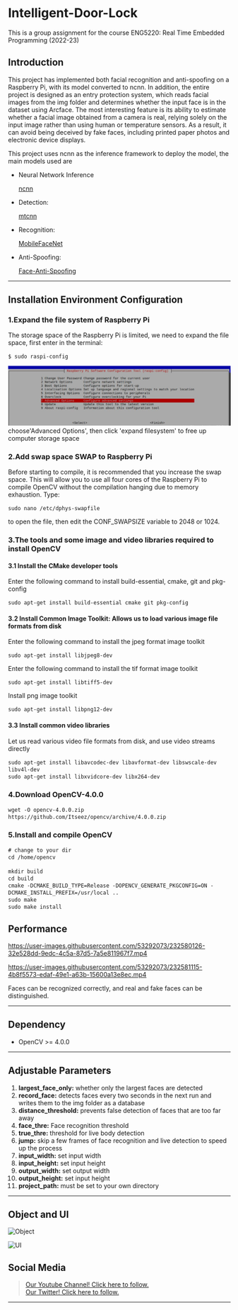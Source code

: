 # Intelligent-Door-Lock
This is a group assignment for the course ENG5220: Real Time Embedded Programming (2022-23)

## Introduction

This project has implemented both facial recognition and anti-spoofing on a Raspberry Pi, with its model converted to ncnn. In addition, the entire project is designed as an entry protection system, which reads facial images from the img folder and determines whether the input face is in the dataset using Arcface. The most interesting feature is its ability to estimate whether a facial image obtained from a camera is real, relying solely on the input image rather than using human or temperature sensors. As a result, it can avoid being deceived by fake faces, including printed paper photos and electronic device displays.

This project uses ncnn as the inference framework to deploy the model, the main models used are

- Neural Network Inference

  [ncnn](https://github.com/Tencent/ncnn)

- Detection:

  [mtcnn](https://kpzhang93.github.io/MTCNN_face_detection_alignment/index.html)

- Recognition: 

  [MobileFaceNet](https://github.com/deepinsight/insightface/issues/214)

-  Anti-Spoofing:

    [Face-Anti-Spoofing](https://github.com/minivision-ai/Silent-Face-Anti-Spoofing)

---

## Installation Environment Configuration
### 1.Expand the file system of Raspberry Pi
The storage space of the Raspberry Pi is limited, we need to expand the file space, first enter in the terminal:
```
$ sudo raspi-config
```
![expand_system](./img/expand_system.jpg)
choose'Advanced Options', then click 'expand filesystem' to free up computer storage space
### 2.Add swap space SWAP to Raspberry Pi
Before starting to compile, it is recommended that you increase the swap space. This will allow you to use all four cores of the Raspberry Pi to compile OpenCV without the compilation hanging due to memory exhaustion. Type:
```
sudo nano /etc/dphys-swapfile
```
to open the file, then edit the CONF_SWAPSIZE variable to 2048 or 1024.
### 3.The tools and some image and video libraries required to install OpenCV
#### 3.1 Install the CMake developer tools
Enter the following command to install build-essential, cmake, git and pkg-config
```
sudo apt-get install build-essential cmake git pkg-config 
```
#### 3.2 Install Common Image Toolkit: Allows us to load various image file formats from disk
Enter the following command to install the jpeg format image toolkit
```
sudo apt-get install libjpeg8-dev 
```
Enter the following command to install the tif format image toolkit
```
sudo apt-get install libtiff5-dev 
```
Install png image toolkit
```
sudo apt-get install libpng12-dev
```
#### 3.3 Install common video libraries
Let us read various video file formats from disk, and use video streams directly
```
sudo apt-get install libavcodec-dev libavformat-dev libswscale-dev libv4l-dev
sudo apt-get install libxvidcore-dev libx264-dev
```
### 4.Download OpenCV-4.0.0
```
wget -O opencv-4.0.0.zip https://github.com/Itseez/opencv/archive/4.0.0.zip
```
### 5.Install and compile OpenCV
```
# change to your dir
cd /home/opencv

mkdir build
cd build
cmake -DCMAKE_BUILD_TYPE=Release -DOPENCV_GENERATE_PKGCONFIG=ON -DCMAKE_INSTALL_PREFIX=/usr/local ..
sudo make
sudo make install
```

## Performance


https://user-images.githubusercontent.com/53292073/232580126-32e528dd-9edc-4c5a-87d5-7a5e811967f7.mp4

https://user-images.githubusercontent.com/53292073/232581115-4b8f5573-edaf-49e1-a63b-15600a13e8ec.mp4

Faces can be recognized correctly, and real and fake faces can be distinguished.


---

## Dependency

- OpenCV >= 4.0.0 

---

## Adjustable Parameters

1. **largest_face_only:** whether only the largest faces are detected
2. **record_face:** detects faces every two seconds in the next run and writes them to the img folder as a database
3. **distance_threshold:** prevents false detection of faces that are too far away
4. **face_thre:** Face recognition threshold
5. **true_thre:** threshold for live body detection
6. **jump:** skip a few frames of face recognition and live detection to speed up the process
7. **input_width:** set input width 
8. **input_height:** set input height 
9. **output_width:** set output width 
10. **output_height:** set input height
11. **project_path:** must be set to your own directory

------
## Object and UI
![Object](https://user-images.githubusercontent.com/53292073/232586877-f13f32ed-0ef7-4d6d-a4a2-a97fb9cff62a.png)

![UI](https://user-images.githubusercontent.com/53292073/232586916-aa48ae67-ea54-4666-9793-996e22e44cfe.png)


## Social Media
>[Our Youtube Channel! Click here to follow.](https://www.youtube.com/channel/UCksbdr3oxr3xwcaTyatUlkw)   
>[Our Twitter! Click here to follow.](https://twitter.com/5220SmartLock) 
---



